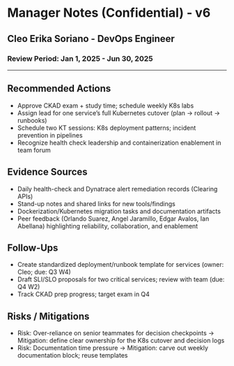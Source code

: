 # Manager Notes (Confidential) - v6
## Cleo Erika Soriano - DevOps Engineer
### Review Period: Jan 1, 2025 - Jun 30, 2025

---

## Recommended Actions
- Approve CKAD exam + study time; schedule weekly K8s labs
- Assign lead for one service’s full Kubernetes cutover (plan → rollout → runbooks)
- Schedule two KT sessions: K8s deployment patterns; incident prevention in pipelines
- Recognize health check leadership and containerization enablement in team forum

## Evidence Sources
- Daily health-check and Dynatrace alert remediation records (Clearing APIs)
- Stand-up notes and shared links for new tools/findings
- Dockerization/Kubernetes migration tasks and documentation artifacts
- Peer feedback (Orlando Suarez, Angel Jaramillo, Edgar Avalos, Ian Abellana) highlighting reliability, collaboration, and enablement

## Follow-Ups
- Create standardized deployment/runbook template for services (owner: Cleo; due: Q3 W4)
- Draft SLI/SLO proposals for two critical services; review with team (due: Q4 W2)
- Track CKAD prep progress; target exam in Q4

## Risks / Mitigations
- Risk: Over-reliance on senior teammates for decision checkpoints → Mitigation: define clear ownership for the K8s cutover and decision logs
- Risk: Documentation time pressure → Mitigation: carve out weekly documentation block; reuse templates



